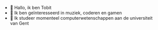 - 👋 Hallo, ik ben Tobit
- 👀 Ik ben geïnteresseerd in muziek, coderen en gamen
- 🌱 Ik studeer momenteel computerwetenschappen aan de universiteit van Gent
